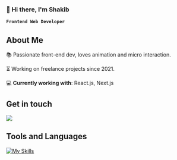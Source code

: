 ### 👋 Hi there, I'm Shakib

**`Frontend Web Developer`**

<h2>About Me</h2>
📚 Passionate front-end dev, loves animation and micro interaction.

<p></p>

⏳ Working on freelance projects since 2021.

💻 **Currently working with**: React.js, Next.js

<h2>Get in touch</h2>
<a href="https://www.linkedin.com/in/shakib-rahman-0b0330297/" target="_blank">
  <img src="https://skillicons.dev/icons?i=linkedin" />
</a>

<h2>Tools and Languages</h2>

[![My Skills](https://skillicons.dev/icons?i=figma,js,html,css,tailwind,react,nextjs,prisma,postman,github)](https://skillicons.dev)
